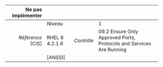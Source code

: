 
|           Ne pas implémenter    |    |    |    |
|----------------:|:---|---:|:---|
|                 |*Niveau*|| 1 |
|*Référence* [CIS]| RHEL 8 4.2.1.6 |*Contrôle*| 09.2 Ensure Only Approved Ports, Protocols and Services Are Running |
|                 |[ANSSI] ||  |

